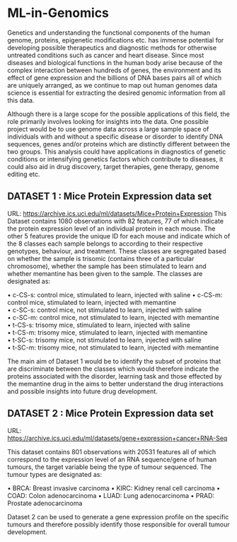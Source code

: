 # ML-in-Genomics
Genetics and understanding the functional components of the human genome, proteins, epigenetic modifications etc. has immense potential for developing possible therapeutics and diagnostic methods for otherwise untreated conditions such as cancer and heart disease. Since most diseases and biological functions in the human body arise because of the complex interaction between hundreds of genes, the environment and its effect of gene expression and the billions of DNA bases pairs all of which are uniquely arranged, as we continue to map out human genomes data science is essential for extracting the desired genomic information from all this data.

Although there is a large scope for the possible applications of this field, the role primarily involves looking for insights into the data. One possible project would be to use genome data across a large sample space of individuals with and without a specific disease or disorder to identify DNA sequences, genes and/or proteins which are distinctly different between the two groups. This analysis could have applications in diagnostics of genetic conditions or intensifying genetics factors which contribute to diseases, it could also aid in drug discovery, target therapies, gene therapy, genome editing etc.


## DATASET 1 : Mice Protein Expression data set

URL: https://archive.ics.uci.edu/ml/datasets/Mice+Protein+Expression 
This Dataset contains 1080 observations with 82 features, 77 of which indicate the protein expression level of an individual protein in each mouse. The other 5 features provide the unique ID for each mouse and indicate which of the 8 classes each sample belongs to according to their respective genotypes, behaviour, and treatment. These classes are segregated based on whether the sample is trisomic (contains three of a particular chromosome), whether the sample has been stimulated to learn and whether memantine has been given to the sample. The classes are designated as:  

•	c-CS-s: control mice, stimulated to learn, injected with saline 
•	c-CS-m: control mice, stimulated to learn, injected with memantine  
•	c-SC-s: control mice, not stimulated to learn, injected with saline  
•	c-SC-m: control mice, not stimulated to learn, injected with memantine  
•	t-CS-s: trisomy mice, stimulated to learn, injected with saline  
•	t-CS-m: trisomy mice, stimulated to learn, injected with memantine  
•	t-SC-s: trisomy mice, not stimulated to learn, injected with saline  
•	t-SC-m: trisomy mice, not stimulated to learn, injected with memantine  

The main aim of Dataset 1 would be to identify the subset of proteins that are discriminate between the classes which would therefore indicate the proteins associated with the disorder, learning task and those effected by the memantine drug in the aims to better understand the drug interactions and possible insights into future drug development. 

## DATASET 2 : Mice Protein Expression data set

URL: https://archive.ics.uci.edu/ml/datasets/gene+expression+cancer+RNA-Seq 

This dataset contains 801 observations with 20531 features all of which correspond to the expression level of an RNA sequence/gene of human tumours, the target variable being the type of tumour sequenced.  The tumour types are designated as: 

•	BRCA: Breast invasive carcinoma
•	KIRC:  Kidney renal cell carcinoma
•	COAD: Colon adenocarcinoma
•	LUAD: Lung adenocarcinoma
•	PRAD: Prostate adenocarcinoma



Dataset 2 can be used to generate a gene expression profile on the specific tumours and therefore possibly identify those responsible for overall tumour development.  
